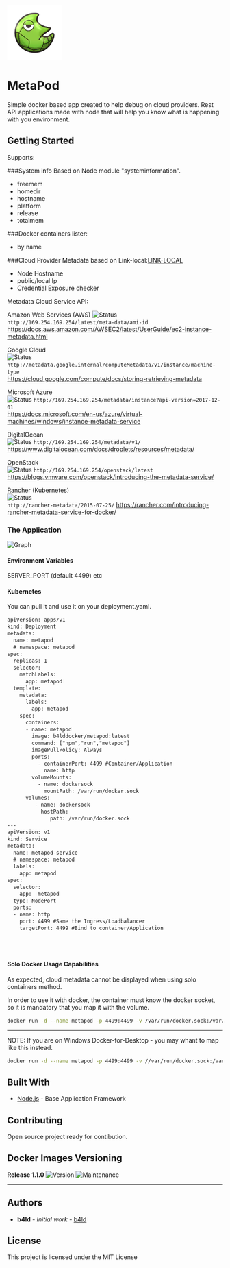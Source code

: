 

![Metapod Icon](/_assets/metapodicon.png?raw=true "MetaPod")

# MetaPod

Simple docker based app created to help debug on cloud providers.
Rest API applications made with node that will help you know what is happening with you environment.

## Getting Started

Supports:

###System info Based on Node module "systeminformation". 
- freemem
- homedir
- hostname
- platform
- release
- totalmem


###Docker containers lister:
- by name


###Cloud Provider Metadata based on Link-local:[LINK-LOCAL](https://en.wikipedia.org/wiki/Link-local_address)
- Node Hostname
- public/local Ip
- Credential Exposure checker



 

Metadata Cloud Service API:

 Amazon Web Services (AWS) 
 ![Status](https://img.shields.io/badge/Status-Working-green)  
 `http://169.254.169.254/latest/meta-data/ami-id`                            
 https://docs.aws.amazon.com/AWSEC2/latest/UserGuide/ec2-instance-metadata.html            

 Google Cloud           
![Status](https://img.shields.io/badge/Status-InProgress-yellow)
`http://metadata.google.internal/computeMetadata/v1/instance/machine-type`  
  https://cloud.google.com/compute/docs/storing-retrieving-metadata                         

 Microsoft Azure        
![Status](https://img.shields.io/badge/Status-InProgress-yellow)
`http://169.254.169.254/metadata/instance?api-version=2017-12-01`           
  https://docs.microsoft.com/en-us/azure/virtual-machines/windows/instance-metadata-service 
 
 DigitalOcean           
![Status](https://img.shields.io/badge/Status-InProgress-yellow)
`http://169.254.169.254/metadata/v1/`                                       
  https://www.digitalocean.com/docs/droplets/resources/metadata/                            

 OpenStack              
![Status](https://img.shields.io/badge/Status-InProgress-yellow)
`http://169.254.169.254/openstack/latest`
 https://blogs.vmware.com/openstack/introducing-the-metadata-service/                      
 
 Rancher (Kubernetes)   
 ![Status](https://img.shields.io/badge/Status-InProgress-yellow)    
`http://rancher-metadata/2015-07-25/`
https://rancher.com/introducing-rancher-metadata-service-for-docker/                      



### The Application



![Graph](/_assets/graphdio.jpg?raw=true "Graph")



####  Environment Variables

SERVER_PORT (default 4499)
etc

####  Kubernetes

You can pull it and use it on your deployment.yaml.

```
apiVersion: apps/v1
kind: Deployment
metadata:
  name: metapod
  # namespace: metapod
spec:
  replicas: 1
  selector:
    matchLabels:
      app: metapod
  template:
    metadata:
      labels:
        app: metapod
    spec:
      containers:
      - name: metapod
        image: b4lddocker/metapod:latest
        command: ["npm","run","metapod"]
        imagePullPolicy: Always
        ports:
          - containerPort: 4499 #Container/Application
            name: http
        volumeMounts:
          - name: dockersock
            mountPath: /var/run/docker.sock
      volumes:
         - name: dockersock
           hostPath:
              path: /var/run/docker.sock
---
apiVersion: v1
kind: Service
metadata:
  name: metapod-service
  # namespace: metapod
  labels:
    app: metapod
spec:
  selector:
    app:  metapod
  type: NodePort
  ports:
  - name: http
    port: 4499 #Same the Ingress/Loadbalancer
    targetPort: 4499 #Bind to container/Application




```
#### Solo Docker Usage Capabilities

As expected, cloud metadata cannot be displayed when using solo containers method.


In order to use it with docker, the container must know the docker socket, so it is mandatory that you map it with the volume.

```bash
docker run -d --name metapod -p 4499:4499 -v /var/run/docker.sock:/var/run/docker.sock b4lddocker/metapod:latest
```

---

NOTE: If you are on Windows Docker-for-Desktop - you may whant to map like this instead.

```bash
docker run -d --name metapod -p 4499:4499 -v //var/run/docker.sock:/var/run/docker.sock b4lddocker/metapod:latest

```

## Built With

* [Node.js](https://nodejs.org/en/) - Base Application Framework

## Contributing

Open source project ready for contibution.

## Docker Images Versioning


**Release 1.1.0** 
![Version](https://img.shields.io/badge/Version-V1.x-blue) 
![Maintenance](https://img.shields.io/badge/Maintenance-false-yellow)


------


## Authors

* **b4ld** - *Initial work* - [b4ld](https://github.com/b4ld)


## License

This project is licensed under the MIT License
